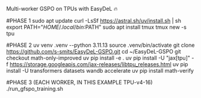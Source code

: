 Multi-worker GSPO on TPUs with EasyDeL 🔥

#PHASE 1
sudo apt update
curl -LsSf https://astral.sh/uv/install.sh | sh
export PATH="$HOME/.local/bin:$PATH"
sudo apt install tmux
tmux new -s tpu

#PHASE 2
uv venv .venv --python 3.11.13
source .venv/bin/activate
git clone https://github.com/s-smits/EasyDeL-GSPO.git
cd ~/EasyDeL-GSPO
git checkout math-only-improved
uv pip install -e .
uv pip install -U "jax[tpu]" -f https://storage.googleapis.com/jax-releases/libtpu_releases.html
uv pip install -U transformers datasets wandb accelerate
uv pip install math-verify

#PHASE 3 (EACH WORKER, IN THIS EXAMPLE TPU-v4-16)
./run_gfspo_training.sh